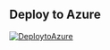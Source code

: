 ## Deploy to Azure

[![DeploytoAzure](https://aka.ms/deploytoazurebutton)](https://portal.azure.com/#create/Microsoft.Template/uri/https%3A%2F%2Fraw.githubusercontent.com%2Fprnz13%2FVG-Test%2Fmain%2FSERVER%2520Resize%2Fdiskresize.json)

